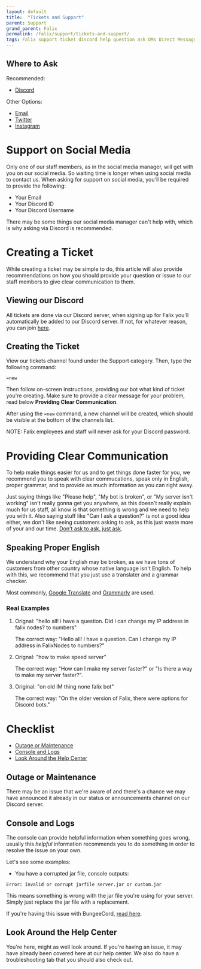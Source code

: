 ```yaml
---
layout: default
title:  "Tickets and Support"
parent: Support
grand_parent: Falix
permalink: /falix/support/tickets-and-support/
tags: Falix support ticket discord help question ask DMs Direct Message social twitter instagram facebook youtube
---
```


## Where to Ask
Recommended:
 - [Discord](https://discord.gg/falixnodes)
 <!-- - [Support Website](https://support.falixnodes.net) -->

 Other Options:
 - [Email](mailto:welcome@falix.gg)
 - [Twitter](https://twitter.com/FalixNodes)
 - [Instagram](https://instagram.com/FalixNodes)

# Support on Social Media
Only one of our staff members, as in the social media manager, will get with you on our social media. So waiting time is longer when using social media to contact us. When asking for support on social media, you'll be required to provide the following:

 - Your Email
 - Your Discord ID <span class="whats-this" id="discord-id-wt"><a href="https://support.discord.com/hc/en-us/articles/206346498-Where-can-I-find-my-User-Server-Message-ID-" target="_blank"><i class="fas fa-question-circle"></i></a></span>
 - Your Discord Username

There may be some things our social media manager can't help with, which is why asking via Discord is recommended.

# Creating a Ticket
While creating a ticket may be simple to do, this article will also provide recommendations on how you should provide your question or issue to our staff members to give clear communication to them.

## Viewing our Discord
All tickets are done via our Discord server, when signing up for Falix you'll automatically be added to our Discord server. If not, for whatever reason, you can join [here](https://discord.gg/falixnodes).

## Creating the Ticket
View our tickets channel found under the Support category. Then, type the following command:
```
=new
```

Then follow on-screen instructions, providing our bot what kind of ticket you're creating. Make sure to provide a clear message for your problem, read below **Providing Clear Communication**.

After using the `=new` command, a new channel will be created, which should be visible at the bottom of the channels list.

NOTE: Falix employees and staff will never ask for your Discord password.

# Providing Clear Communication
To help make things easier for us and to get things done faster for you, we recommend you to speak with clear commucations, speak only in English, proper grammar, and to provide as much information as you can right away. 

Just saying things like "Please help", "My bot is broken", or "My server isn't working" isn't really gonna get you anywhere, as this doesn't really explain much for us staff, all know is that something is wrong and we need to help you with it. Also saying stuff like "Can I ask a question?" is not a good idea either, we don't like seeing customers asking to ask, as this just waste more of your and our time. [Don't ask to ask, just ask](https://dontasktoask.com/).

## Speaking Proper English
We understand why your English may be broken, as we have tons of customers from other country whose native language isn't English. To help with this, we recommend that you just use a translater and a grammar checker.

Most commonly, [Google Translate](https://translate.google.com/) and [Grammarly](https://www.grammarly.com/) are used.

### Real Examples
1. Orignal: "hello all! i have a question. Did i can change my IP address in falix nodes? to numbers"

   The correct way: "Hello all! I have a question. Can I change my IP address in FalixNodes to numbers?"

2. Orignal: "how to make speed server"

   The correct way: "How can I make my server faster?" or "Is there a way to make my server faster?".

3. Original: "on old IM thing none falix bot"

   The correct way: "On the older version of Falix, there were options for Discord bots."

# Checklist
 - [Outage or Maintenance](https://help.falixnodes.net/falix/general/creating-a-ticket#outage-or-maintenance)
 - [Console and Logs](https://help.falixnodes.net/falix/general/creating-a-ticket#console-and-logs)
 - [Look Around the Help Center](https://help.falixnodes.net/falix/general/creating-a-ticket#look-around-the-help-center)

## Outage or Maintenance
There may be an issue that we're aware of and there's a chance we may have announced it already in our status or announcements channel on our Discord server. 

## Console and Logs
The console can provide helpful information when something goes wrong, usually this *helpful* information recommends you to do something in order to resolve the issue on your own.

Let's see some examples:
 - You have a corrupted jar file, console outputs:
 ```
 Error: Invalid or corrupt jarfile server.jar or custom.jar
 ```
 This means something is wrong with the jar file you're using for your server. Simply just replace the jar file with a replacement. 

 If you're having this issue with BungeeCord, [read here](https://help.falixnodes.net/falix/support/troubleshooting/#corrupted-bungeecord-jar-file).

## Look Around the Help Center
You're here, might as well look around. If you're having an issue, it may have already been covered here at our help center. We also do have a troubleshooting tab that you should also check out.


